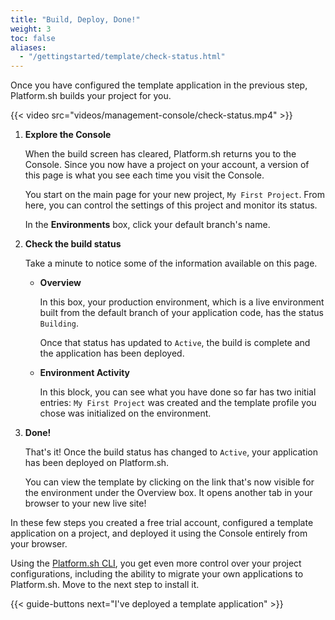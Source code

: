 ```yaml
---
title: "Build, Deploy, Done!"
weight: 3
toc: false
aliases:
  - "/gettingstarted/template/check-status.html"
---
```


Once you have configured the template application in the previous step, Platform.sh builds your project for you.

{{< video src="videos/management-console/check-status.mp4" >}}

1. **Explore the Console**

   When the build screen has cleared, Platform.sh returns you to the Console.
   Since you now have a project on your account, a version of this page is what you see each time you visit the Console.

   You start on the main page for your new project, `My First Project`.
   From here, you can control the settings of this project and monitor its status.

   In the **Environments** box, click your default branch's name.

2. **Check the build status**

   Take a minute to notice some of the information available on this page.

   * **Overview**

      In this box, your production environment, which is a live environment built from the default branch of your application code,
      has the status `Building`.

      Once that status has updated to `Active`,
      the build is complete and the application has been deployed.

   * **Environment Activity**

      In this block, you can see what you have done so far has two initial entries:
      `My First Project` was created and the template profile you chose was initialized on the environment.

3. **Done!**

   That's it! Once the build status has changed to `Active`, your application has been deployed on Platform.sh.

   You can view the template by clicking on the link that's now visible for the environment under the Overview box.
   It opens another tab in your browser to your new live site!


In these few steps you created a free trial account, configured a template application on a project,
and deployed it using the Console entirely from your browser.

Using the [Platform.sh CLI](/administration/cli/_index.md), you get even more control over your project configurations,
including the ability to migrate your own applications to Platform.sh.
Move to the next step to install it.

{{< guide-buttons next="I've deployed a template application" >}}
